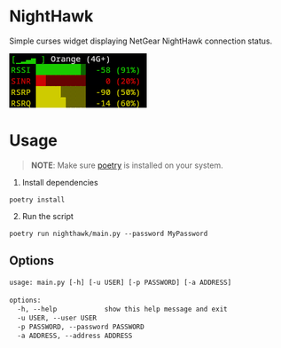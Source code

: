 # NightHawk

Simple curses widget displaying NetGear NightHawk connection status.

![NightHawk](nighthawk.png)

# Usage

> __NOTE__: Make sure [poetry](https://python-poetry.org/) is installed on your system.

1. Install dependencies

```
poetry install
```

2. Run the script

```
poetry run nighthawk/main.py --password MyPassword
```

## Options

```
usage: main.py [-h] [-u USER] [-p PASSWORD] [-a ADDRESS]

options:
  -h, --help            show this help message and exit
  -u USER, --user USER
  -p PASSWORD, --password PASSWORD
  -a ADDRESS, --address ADDRESS
```
